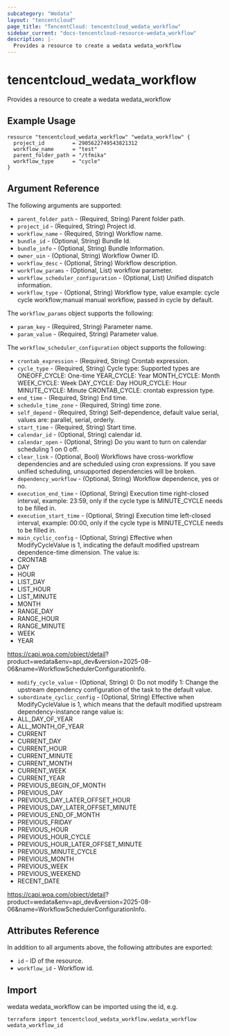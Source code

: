 ```yaml
---
subcategory: "Wedata"
layout: "tencentcloud"
page_title: "TencentCloud: tencentcloud_wedata_workflow"
sidebar_current: "docs-tencentcloud-resource-wedata_workflow"
description: |-
  Provides a resource to create a wedata wedata_workflow
---
```


# tencentcloud_wedata_workflow

Provides a resource to create a wedata wedata_workflow

## Example Usage

```hcl
resource "tencentcloud_wedata_workflow" "wedata_workflow" {
  project_id         = 2905622749543821312
  workflow_name      = "test"
  parent_folder_path = "/tfmika"
  workflow_type      = "cycle"
}
```

## Argument Reference

The following arguments are supported:

* `parent_folder_path` - (Required, String) Parent folder path.
* `project_id` - (Required, String) Project id.
* `workflow_name` - (Required, String) Workflow name.
* `bundle_id` - (Optional, String) Bundle Id.
* `bundle_info` - (Optional, String) Bundle Information.
* `owner_uin` - (Optional, String) Workflow Owner ID.
* `workflow_desc` - (Optional, String) Workflow description.
* `workflow_params` - (Optional, List) workflow parameter.
* `workflow_scheduler_configuration` - (Optional, List) Unified dispatch information.
* `workflow_type` - (Optional, String) Workflow type, value example: cycle cycle workflow;manual manual workflow, passed in cycle by default.

The `workflow_params` object supports the following:

* `param_key` - (Required, String) Parameter name.
* `param_value` - (Required, String) Parameter value.

The `workflow_scheduler_configuration` object supports the following:

* `crontab_expression` - (Required, String) Crontab expression.
* `cycle_type` - (Required, String) Cycle type: Supported types are
ONEOFF_CYCLE: One-time
YEAR_CYCLE: Year
MONTH_CYCLE: Month
WEEK_CYCLE: Week
DAY_CYCLE: Day
HOUR_CYCLE: Hour
MINUTE_CYCLE: Minute
CRONTAB_CYCLE: crontab expression type.
* `end_time` - (Required, String) End time.
* `schedule_time_zone` - (Required, String) time zone.
* `self_depend` - (Required, String) Self-dependence, default value serial, values are: parallel, serial, orderly.
* `start_time` - (Required, String) Start time.
* `calendar_id` - (Optional, String) calendar id.
* `calendar_open` - (Optional, String) Do you want to turn on calendar scheduling 1 on 0 off.
* `clear_link` - (Optional, Bool) Workflows have cross-workflow dependencies and are scheduled using cron expressions. If you save unified scheduling, unsupported dependencies will be broken.
* `dependency_workflow` - (Optional, String) Workflow dependence, yes or no.
* `execution_end_time` - (Optional, String) Execution time right-closed interval, example: 23:59, only if the cycle type is MINUTE_CYCLE needs to be filled in.
* `execution_start_time` - (Optional, String) Execution time left-closed interval, example: 00:00, only if the cycle type is MINUTE_CYCLE needs to be filled in.
* `main_cyclic_config` - (Optional, String) Effective when ModifyCycleValue is 1, indicating the default modified upstream dependence-time dimension. The value is: 
* CRONTAB
* DAY
* HOUR
* LIST_DAY
* LIST_HOUR
 * LIST_MINUTE
 * MONTH
* RANGE_DAY
 * RANGE_HOUR
 * RANGE_MINUTE
* WEEK
* YEAR

https://capi.woa.com/object/detail? product=wedata&env=api_dev&version=2025-08-06&name=WorkflowSchedulerConfigurationInfo.
* `modify_cycle_value` - (Optional, String) 0: Do not modify 1: Change the upstream dependency configuration of the task to the default value.
* `subordinate_cyclic_config` - (Optional, String) Effective when ModifyCycleValue is 1, which means that the default modified upstream dependency-instance range
 value is: 
* ALL_DAY_OF_YEAR
* ALL_MONTH_OF_YEAR
* CURRENT
* CURRENT_DAY
* CURRENT_HOUR
* CURRENT_MINUTE
* CURRENT_MONTH
* CURRENT_WEEK
* CURRENT_YEAR
* PREVIOUS_BEGIN_OF_MONTH
* PREVIOUS_DAY
* PREVIOUS_DAY_LATER_OFFSET_HOUR
* PREVIOUS_DAY_LATER_OFFSET_MINUTE
* PREVIOUS_END_OF_MONTH
* PREVIOUS_FRIDAY
* PREVIOUS_HOUR
* PREVIOUS_HOUR_CYCLE
* PREVIOUS_HOUR_LATER_OFFSET_MINUTE
* PREVIOUS_MINUTE_CYCLE
* PREVIOUS_MONTH
* PREVIOUS_WEEK
* PREVIOUS_WEEKEND
* RECENT_DATE

https://capi.woa.com/object/detail? product=wedata&env=api_dev&version=2025-08-06&name=WorkflowSchedulerConfigurationInfo.

## Attributes Reference

In addition to all arguments above, the following attributes are exported:

* `id` - ID of the resource.
* `workflow_id` - Workflow id.


## Import

wedata wedata_workflow can be imported using the id, e.g.

```
terraform import tencentcloud_wedata_workflow.wedata_workflow wedata_workflow_id
```


